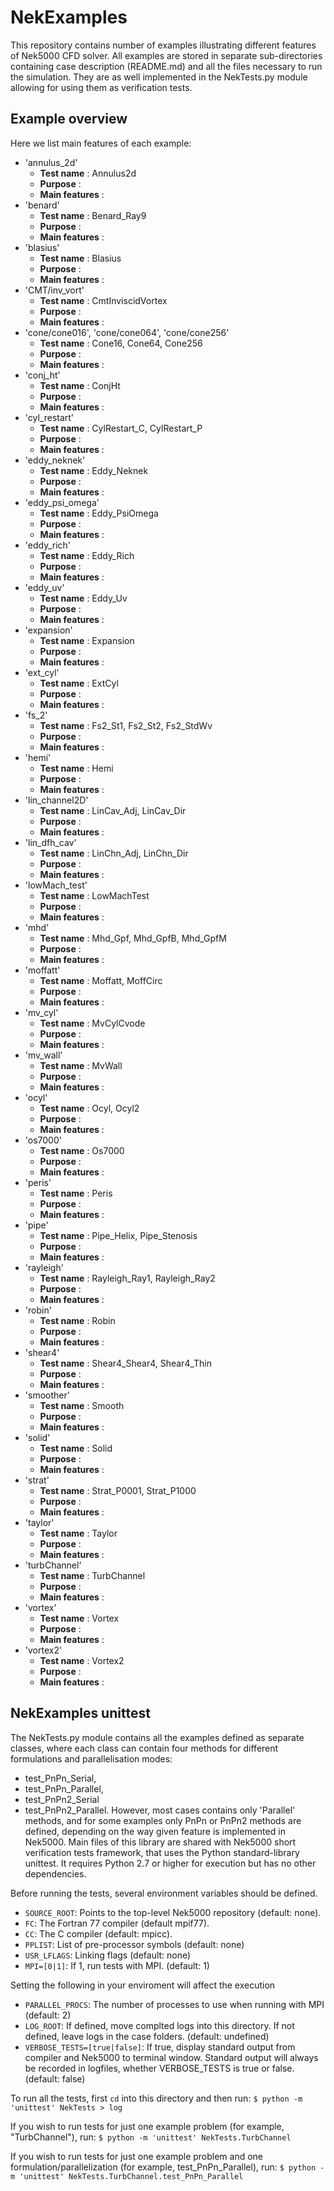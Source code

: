 # NekExamples

This repository contains number of examples illustrating different features
of Nek5000 CFD solver. All examples are stored in separate sub-directories
containing case description (README.md) and all the files necessary to run
the simulation. They are as well implemented in the NekTests.py module allowing
for using them as verification tests.

## Example overview

Here we list main features of each example:

* 'annulus_2d'
  * __Test name__ : Annulus2d
  * __Purpose__ :
  * __Main features__ :
* 'benard'
  * __Test name__ : Benard_Ray9
  * __Purpose__ :
  * __Main features__ :
* 'blasius'
  * __Test name__ : Blasius
  * __Purpose__ :
  * __Main features__ :
* 'CMT/inv_vort'
  * __Test name__ : CmtInviscidVortex
  * __Purpose__ :
  * __Main features__ :
* 'cone/cone016', 'cone/cone064', 'cone/cone256'
  * __Test name__ : Cone16,  Cone64, Cone256
  * __Purpose__ :
  * __Main features__ :
* 'conj_ht'
  * __Test name__ :  ConjHt
  * __Purpose__ :
  * __Main features__ :
* 'cyl_restart'
  * __Test name__ : CylRestart_C, CylRestart_P
  * __Purpose__ :
  * __Main features__ :
* 'eddy_neknek'
  * __Test name__ : Eddy_Neknek
  * __Purpose__ :
  * __Main features__ :
* 'eddy_psi_omega'
  * __Test name__ : Eddy_PsiOmega
  * __Purpose__ :
  * __Main features__ :
* 'eddy_rich'
  * __Test name__ : Eddy_Rich
  * __Purpose__ :
  * __Main features__ :
* 'eddy_uv'
  * __Test name__ : Eddy_Uv
  * __Purpose__ :
  * __Main features__ :
* 'expansion'
  * __Test name__ : Expansion
  * __Purpose__ :
  * __Main features__ :
* 'ext_cyl'
  * __Test name__ : ExtCyl
  * __Purpose__ :
  * __Main features__ :
* 'fs_2'
  * __Test name__ : Fs2_St1, Fs2_St2, Fs2_StdWv
  * __Purpose__ :
  * __Main features__ :
* 'hemi'
  * __Test name__ : Hemi
  * __Purpose__ :
  * __Main features__ :
* 'lin_channel2D'
  * __Test name__ : LinCav_Adj, LinCav_Dir
  * __Purpose__ :
  * __Main features__ :
* 'lin_dfh_cav'
  * __Test name__ : LinChn_Adj, LinChn_Dir
  * __Purpose__ :
  * __Main features__ :
* 'lowMach_test'
  * __Test name__ : LowMachTest
  * __Purpose__ :
  * __Main features__ :
* 'mhd'
  * __Test name__ : Mhd_Gpf, Mhd_GpfB, Mhd_GpfM
  * __Purpose__ :
  * __Main features__ :
* 'moffatt'
  * __Test name__ : Moffatt, MoffCirc
  * __Purpose__ :
  * __Main features__ :
* 'mv_cyl'
  * __Test name__ : MvCylCvode
  * __Purpose__ :
  * __Main features__ :
* 'mv_wall'
  * __Test name__ : MvWall
  * __Purpose__ :
  * __Main features__ :
* 'ocyl'
  * __Test name__ : Ocyl, Ocyl2
  * __Purpose__ :
  * __Main features__ :
* 'os7000'
  * __Test name__ : Os7000
  * __Purpose__ :
  * __Main features__ :
* 'peris'
  * __Test name__ : Peris
  * __Purpose__ :
  * __Main features__ :
* 'pipe'
  * __Test name__ : Pipe_Helix, Pipe_Stenosis
  * __Purpose__ :
  * __Main features__ :
* 'rayleigh'
  * __Test name__ : Rayleigh_Ray1, Rayleigh_Ray2
  * __Purpose__ :
  * __Main features__ :
* 'robin'
  * __Test name__ : Robin
  * __Purpose__ :
  * __Main features__ :
* 'shear4'
  * __Test name__ : Shear4_Shear4, Shear4_Thin
  * __Purpose__ :
  * __Main features__ :
* 'smoother'
  * __Test name__ : Smooth
  * __Purpose__ :
  * __Main features__ :
* 'solid'
  * __Test name__ : Solid
  * __Purpose__ :
  * __Main features__ :
* 'strat'
  * __Test name__ : Strat_P0001, Strat_P1000
  * __Purpose__ :
  * __Main features__ :
* 'taylor'
  * __Test name__ : Taylor
  * __Purpose__ :
  * __Main features__ :
* 'turbChannel'
  * __Test name__ : TurbChannel
  * __Purpose__ :
  * __Main features__ :
* 'vortex'
  * __Test name__ : Vortex
  * __Purpose__ :
  * __Main features__ :
* 'vortex2'
  * __Test name__ : Vortex2
  * __Purpose__ :
  * __Main features__ :


## NekExamples unittest

The NekTests.py module contains all the examples defined as separate classes,
where each class can contain four methods for different formulations and
parallelisation modes:
* test_PnPn_Serial,
* test_PnPn_Parallel,
* test_PnPn2_Serial
* test_PnPn2_Parallel.
However, most cases contains only 'Parallel' methods, and for some examples only
PnPn or PnPn2 methods are defined, depending on the way given feature is implemented
in Nek5000. Main files of this library are shared with Nek5000 short verification
tests framework, that uses the Python standard-library unittest. It requires
Python 2.7 or higher for execution but has no other dependencies.

Before running the tests, several environment variables should be defined.

* `SOURCE_ROOT`: Points to the top-level Nek5000 repository (default: none).
* `FC`: The Fortran 77 compiler (default mpif77).
* `CC`: The C compiler (default: mpicc).
* `PPLIST`: List of pre-processor symbols (default: none)
* `USR_LFLAGS`: Linking flags (default: none)
* `MPI=[0|1]`: If 1, run tests with MPI. (default: 1)

Setting the following in your enviroment will affect the execution

* `PARALLEL_PROCS`: The number of processes to use when running with MPI
  (default: 2)
* `LOG_ROOT`: If defined, move complted logs into this directory.  If not defined,
  leave logs in the case folders.  (default: undefined)
* `VERBOSE_TESTS=[true|false]`: If true, display standard output from compiler and
   Nek5000 to terminal window.  Standard output will always be recorded in
   logfiles, whether VERBOSE_TESTS is true or false.  (default: false)

To run all the tests, first `cd` into this directory and then run:
`$ python -m 'unittest' NekTests > log`

If you wish to run tests for just one example problem (for example, "TurbChannel"), run:
`$ python -m 'unittest' NekTests.TurbChannel`

If you wish to run tests for just one example problem and one
formulation/parallelization (for example, test_PnPn_Parallel), run:
`$ python -m 'unittest' NekTests.TurbChannel.test_PnPn_Parallel`